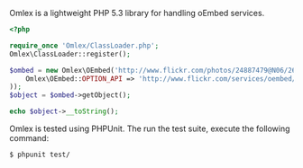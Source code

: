 Omlex is a lightweight PHP 5.3 library for handling oEmbed services.

```php
<?php

require_once 'Omlex/ClassLoader.php';
Omlex\ClassLoader::register();

$ombed = new Omlex\OEmbed('http://www.flickr.com/photos/24887479@N06/2656764466/', array(
    Omlex\OEmbed::OPTION_API => 'http://www.flickr.com/services/oembed/'
));
$object = $ombed->getObject();

echo $object->__toString();
```

Omlex is tested using PHPUnit. The run the test suite, execute the following
command:

    $ phpunit test/
